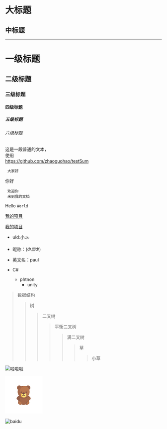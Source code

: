 大标题
===
中标题
---
---

# 一级标题
## 二级标题
### 三级标题
#### 四级标题
##### 五级标题
###### 六级标题

这是一段普通的文本，<br>使用</br>
https://github.com/zhaoguohao/testSum

     大家好
   你好
   
     欢迎你
     来到我的文档
Hello `World`

[我的项目](https://github.com/zhaoguohao/testSum)

[我的项目](https://github.com/zhaoguohao/testSum "点击进入")

* uId:小🌫
* 昵称：(*Φ皿Φ*)
* 英文名：paul

* C#
  * phtnon
    * unity
         
>数据结构
>>树
>>>二叉树
>>>>平衡二叉树
>>>>>满二叉树
>>>>>>草
>>>>>>>小草

![啦啦啦](http://pic75.nipic.com/file/20150821/9448607_145742365000_2.jpg "嗨,不要戳我鼻子昂")

![baidu](https://github.com/zhaoguohao/testSum/raw/master/Pic/135s_icon.jpg "昂")




![baidu](http://www.baidu.com/img/bdlogo.gif "百度Logo")

